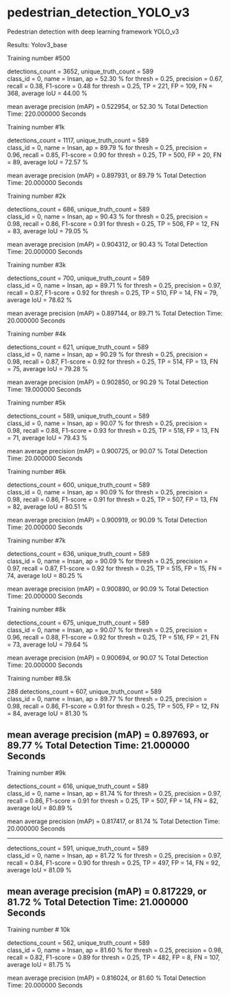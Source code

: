 # pedestrian_detection_YOLO_v3
Pedestrian detection with deep learning framework YOLO_v3

Results: 
Yolov3_base

Training number #500


 detections_count = 3652, unique_truth_count = 589  
class_id = 0, name = Insan, 	 ap = 52.30 % 
 for thresh = 0.25, precision = 0.67, recall = 0.38, F1-score = 0.48 
 for thresh = 0.25, TP = 221, FP = 109, FN = 368, average IoU = 44.00 % 

 mean average precision (mAP) = 0.522954, or 52.30 % 
Total Detection Time: 220.000000 Seconds
 

Training number #1k


 detections_count = 1117, unique_truth_count = 589  
class_id = 0, name = Insan, 	 ap = 89.79 % 
 for thresh = 0.25, precision = 0.96, recall = 0.85, F1-score = 0.90 
 for thresh = 0.25, TP = 500, FP = 20, FN = 89, average IoU = 72.57 % 

 mean average precision (mAP) = 0.897931, or 89.79 % 
Total Detection Time: 20.000000 Seconds


Training number #2k

 detections_count = 686, unique_truth_count = 589  
class_id = 0, name = Insan, 	 ap = 90.43 % 
 for thresh = 0.25, precision = 0.98, recall = 0.86, F1-score = 0.91 
 for thresh = 0.25, TP = 506, FP = 12, FN = 83, average IoU = 79.05 % 

 mean average precision (mAP) = 0.904312, or 90.43 % 
Total Detection Time: 20.000000 Seconds

Training number #3k

 detections_count = 700, unique_truth_count = 589  
class_id = 0, name = Insan, 	 ap = 89.71 % 
 for thresh = 0.25, precision = 0.97, recall = 0.87, F1-score = 0.92 
 for thresh = 0.25, TP = 510, FP = 14, FN = 79, average IoU = 78.62 % 

 mean average precision (mAP) = 0.897144, or 89.71 % 
Total Detection Time: 20.000000 Seconds


Training number #4k

 detections_count = 621, unique_truth_count = 589  
class_id = 0, name = Insan, 	 ap = 90.29 % 
 for thresh = 0.25, precision = 0.98, recall = 0.87, F1-score = 0.92 
 for thresh = 0.25, TP = 514, FP = 13, FN = 75, average IoU = 79.28 % 

 mean average precision (mAP) = 0.902850, or 90.29 % 
Total Detection Time: 19.000000 Seconds




Training number #5k


 detections_count = 589, unique_truth_count = 589  
class_id = 0, name = Insan, 	 ap = 90.07 % 
 for thresh = 0.25, precision = 0.98, recall = 0.88, F1-score = 0.93 
 for thresh = 0.25, TP = 518, FP = 13, FN = 71, average IoU = 79.43 % 

 mean average precision (mAP) = 0.900725, or 90.07 % 
Total Detection Time: 20.000000 Seconds



Training number #6k

 detections_count = 600, unique_truth_count = 589  
class_id = 0, name = Insan, 	 ap = 90.09 % 
 for thresh = 0.25, precision = 0.98, recall = 0.86, F1-score = 0.91 
 for thresh = 0.25, TP = 507, FP = 13, FN = 82, average IoU = 80.51 % 

 mean average precision (mAP) = 0.900919, or 90.09 % 
Total Detection Time: 20.000000 Seconds



Training number #7k


 detections_count = 636, unique_truth_count = 589  
class_id = 0, name = Insan, 	 ap = 90.09 % 
 for thresh = 0.25, precision = 0.97, recall = 0.87, F1-score = 0.92 
 for thresh = 0.25, TP = 515, FP = 15, FN = 74, average IoU = 80.25 % 

 mean average precision (mAP) = 0.900890, or 90.09 % 
Total Detection Time: 20.000000 Seconds


Training number #8k

 detections_count = 675, unique_truth_count = 589  
class_id = 0, name = Insan, 	 ap = 90.07 % 
 for thresh = 0.25, precision = 0.96, recall = 0.88, F1-score = 0.92 
 for thresh = 0.25, TP = 516, FP = 21, FN = 73, average IoU = 79.64 % 

 mean average precision (mAP) = 0.900694, or 90.07 % 
Total Detection Time: 20.000000 Seconds

Training number #8.5k

288
 detections_count = 607, unique_truth_count = 589  
class_id = 0, name = Insan, 	 ap = 89.77 % 
 for thresh = 0.25, precision = 0.98, recall = 0.86, F1-score = 0.91 
 for thresh = 0.25, TP = 505, FP = 12, FN = 84, average IoU = 81.30 % 

 mean average precision (mAP) = 0.897693, or 89.77 % 
Total Detection Time: 21.000000 Seconds
---

Training number #9k

 detections_count = 616, unique_truth_count = 589  
class_id = 0, name = Insan, 	 ap = 81.74 % 
 for thresh = 0.25, precision = 0.97, recall = 0.86, F1-score = 0.91 
 for thresh = 0.25, TP = 507, FP = 14, FN = 82, average IoU = 80.89 % 

 mean average precision (mAP) = 0.817417, or 81.74 % 
Total Detection Time: 20.000000 Seconds


----
 detections_count = 591, unique_truth_count = 589  
class_id = 0, name = Insan, 	 ap = 81.72 % 
 for thresh = 0.25, precision = 0.97, recall = 0.84, F1-score = 0.90 
 for thresh = 0.25, TP = 497, FP = 14, FN = 92, average IoU = 81.09 % 

 mean average precision (mAP) = 0.817229, or 81.72 % 
Total Detection Time: 21.000000 Seconds
----
Training number # 10k


 detections_count = 562, unique_truth_count = 589  
class_id = 0, name = Insan, 	 ap = 81.60 % 
 for thresh = 0.25, precision = 0.98, recall = 0.82, F1-score = 0.89 
 for thresh = 0.25, TP = 482, FP = 8, FN = 107, average IoU = 81.75 % 

 mean average precision (mAP) = 0.816024, or 81.60 % 
Total Detection Time: 20.000000 Seconds
